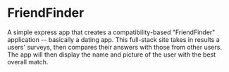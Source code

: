 # FriendFinder

A simple express app that creates a compatibility-based "FriendFinder" application -- basically a dating app.
This full-stack site takes in results a users' surveys, then compares their answers with those from other users. 
The app will then display the name and picture of the user with the best overall match.
